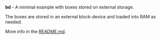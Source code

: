 **bd** - A minimal example with boxes stored on external storage.

The boxes are stored in an external block-device and loaded into RAM
as needed.

More info in the [README.md](/README.md).
